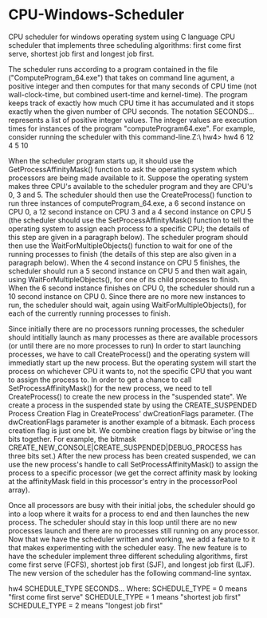 # CPU-Windows-Scheduler
CPU scheduler for windows operating system using C language
CPU scheduler that implements three scheduling algorithms: first come first serve, shortest job first and longest job first.

The scheduler runs according to a program contained in the file ("ComputeProgram_64.exe") that takes on command line agument, a positive integer and then computes for that many seconds of CPU time (not wall-clock-time, but combined usert-time and kernel-time). The program keeps track of exactly how much CPU time it has accumulated and it stops exactly when the given number of CPU seconds. The notation SECONDS... represents a list of positive integer values. The integer values are execution times for instances of the program "computeProgram64.exe". For example, consider running the scheduler with this command-line.Z:\ hw4> hw4 6 12 4 5 10

When the scheduler program starts up, it should use the GetProcessAffinityMask() function to ask the operating system which processors are being made available to it. Suppose the operating system makes three CPU's available to the scheduler program and they are CPU's 0, 3 and 5. The scheduler should then use the CreateProcess() function to run three instances of computeProgram_64.exe, a 6 second instance on CPU 0, a 12 second instance on CPU 3 and a 4 second instance on CPU 5 (the scheduler should use the SetProcessAffinityMask() function to tell the operating system to assign each process to a specific CPU; the details of this step are given in a paragraph below). The scheduler program should then use the WaitForMultipleObjects() function to wait for one of the running processes to finish (the details of this step are also given in a paragraph below). When the 4 second instance on CPU 5 finishes, the scheduler should run a 5 second instance on CPU 5 and then wait again, using WaitForMultipleObjects(), for one of its child processes to finish. When the 6 second instance finishes on CPU 0, the scheduler should run a 10 second instance on CPU 0. Since there are no more new instances to run, the scheduler should wait, again using WaitForMultipleObjects(), for each of the currently running processes to finish.

Since initially there are no processors running processes, the scheduler should intitially launch as many processes as there are available processors (or until there are no more processes to run) In order to start launching processes, we have to call CreateProcess() and the operating system will immediatly start up the new process. But the operating system will start the process on whichever CPU it wants to, not the specific CPU that you want to assign the process to. In order to get a chance to call SetProcessAffinityMask() for the new process, we need to tell CreateProcess() to create the new process in the "suspended state". We create a process in the suspended state by using the CREATE_SUSPENDED Process Creation Flag in CreateProcess' dwCreationFlags parameter. (The dwCreationFlags parameter is another example of a bitmask. Each process creation flag is just one bit. We combine creation flags by bitwise or'ing the bits together. For example, the bitmask CREATE_NEW_CONSOLE|CREATE_SUSPENDED|DEBUG_PROCESS has three bits set.) After the new process has been created suspended, we can use the new process's handle to call SetProcessAffinityMask() to assign the process to a specific processor (we get the correct affinity mask by looking at the affinityMask field in this processor's entry in the processorPool array).

Once all processors are busy with their initial jobs, the scheduler should go into a loop where it waits for a process to end and then launches the new process. The scheduler should stay in this loop until there are no new processes launch and there are no processes still running on any processor. Now that we have the scheduler written and working, we add a feature to it that makes experimenting with the scheduler easy. The new feature is to have the scheduler implement three different scheduling algorithms, first come first serve (FCFS), shortest job first (SJF), and longest job first (LJF). The new version of the scheduler has the following command-line syntax.

hw4 SCHEDULE_TYPE SECONDS...
Where: SCHEDULE_TYPE = 0 means "first come first serve"
SCHEDULE_TYPE = 1 means "shortest job first"
SCHEDULE_TYPE = 2 means "longest job first"
